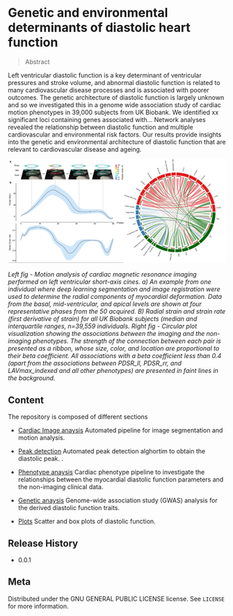 # Genetic and environmental determinants of diastolic heart function

> Abstract

Left ventricular diastolic function is a key determinant of ventricular pressures and stroke volume, and abnormal diastolic function is related to many cardiovascular disease processes and is associated with poorer outcomes. The genetic architecture of diastolic function is largely unknown and so we investigated this in a genome wide association study of cardiac motion phenotypes in 39,000 subjects from UK Biobank. We identified xx significant loci containing genes associated with... Network analyses revealed the relationship between diastolic function and multiple cardiovascular and environmental risk factors. Our results provide insights into the genetic and environmental architecture of diastolic function that are relevant to cardiovascular disease and ageing.   

![](utility/image/intro_img.png)

*Left fig - Motion analysis of cardiac magnetic resonance imaging performed on left ventricular short-axis cines. a) An example from one individual where deep learning segmentation and image registration were used to determine the radial components of myocardial deformation. Data from the basal, mid-ventricular, and apical levels are shown at four representative phases from the 50 acquired. B) Radial strain and strain rate (first derivative of strain) for all UK Biobank subjects (median and interquartile ranges, n=39,559 individuals. Right fig - Circular plot visualization showing the associations between the imaging and the non-imaging phenotypes. The strength of the connection between each pair is presented as a ribbon, whose size, color, and location are proportional to their beta coefficient. All associations with a beta coefficient less than 0.4 (apart from the associations between PDSR_ll, PDSR_rr, and LAVmax_indexed and all other phenotypes) are presented in faint lines in the background.*



## Content

The repository is composed of different sections 
 
* [Cardiac Image anaysis](https://github.com/baiwenjia/ukbb_cardiac) 
Automated pipeline for image segmentation and motion analysis.

* [Peak detection](https://github.com/ImperialCollegeLondon/diastolic_genetics/tree/master/peak_detection) Automated peak detection alghortim to obtain the diastolic peak.
. 

* [Phenotype anaysis](https://github.com/ImperialCollegeLondon/diastolic_genetics/tree/master/phenotype_analysis) 
Cardiac phenotype pipeline to investigate the relationships between the myocardial diastolic function parameters and the non-imaging clinical data.

* [Genetic anaysis](https://github.com/ImperialCollegeLondon/diastolic_genetics/tree/master/genetic_analysis)
Genome-wide association study (GWAS) analysis for the derived diastolic function traits.

* [Plots](https://github.com/ImperialCollegeLondon/diastolic_genetics/tree/master/plots)
Scatter and box plots of diastolic function.


## Release History

* 0.0.1 

## Meta

Distributed under the GNU GENERAL PUBLIC LICENSE license. See ``LICENSE`` for more information.

